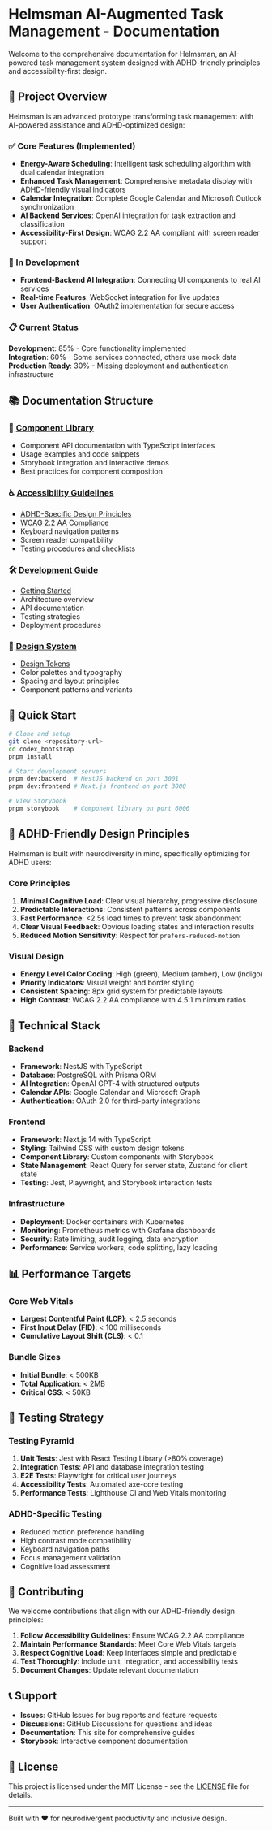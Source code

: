 # Helmsman AI-Augmented Task Management - Documentation

Welcome to the comprehensive documentation for Helmsman, an AI-powered task management system designed with ADHD-friendly principles and accessibility-first design.

## 🎯 Project Overview

Helmsman is an advanced prototype transforming task management with AI-powered assistance and ADHD-optimized design:

### ✅ Core Features (Implemented)

- **Energy-Aware Scheduling**: Intelligent task scheduling algorithm with dual calendar integration
- **Enhanced Task Management**: Comprehensive metadata display with ADHD-friendly visual indicators
- **Calendar Integration**: Complete Google Calendar and Microsoft Outlook synchronization
- **AI Backend Services**: OpenAI integration for task extraction and classification
- **Accessibility-First Design**: WCAG 2.2 AA compliant with screen reader support

### 🔄 In Development

- **Frontend-Backend AI Integration**: Connecting UI components to real AI services
- **Real-time Features**: WebSocket integration for live updates
- **User Authentication**: OAuth2 implementation for secure access

### 📋 Current Status

**Development**: 85% - Core functionality implemented  
**Integration**: 60% - Some services connected, others use mock data  
**Production Ready**: 30% - Missing deployment and authentication infrastructure

## 📚 Documentation Structure

### 🧩 [Component Library](./components/README.md)

- Component API documentation with TypeScript interfaces
- Usage examples and code snippets
- Storybook integration and interactive demos
- Best practices for component composition

### ♿ [Accessibility Guidelines](./accessibility/)

- [ADHD-Specific Design Principles](./accessibility/ADHD-guidelines.md)
- [WCAG 2.2 AA Compliance](./accessibility/wcag-compliance.md)
- Keyboard navigation patterns
- Screen reader compatibility
- Testing procedures and checklists

### 🛠️ [Development Guide](./development/)

- [Getting Started](./development/getting-started.md)
- Architecture overview
- API documentation
- Testing strategies
- Deployment procedures

### 🎨 [Design System](./design-system/)

- [Design Tokens](./design-system/tokens.md)
- Color palettes and typography
- Spacing and layout principles
- Component patterns and variants

## 🚀 Quick Start

```bash
# Clone and setup
git clone <repository-url>
cd codex_bootstrap
pnpm install

# Start development servers
pnpm dev:backend  # NestJS backend on port 3001
pnpm dev:frontend # Next.js frontend on port 3000

# View Storybook
pnpm storybook    # Component library on port 6006
```

## 🧠 ADHD-Friendly Design Principles

Helmsman is built with neurodiversity in mind, specifically optimizing for ADHD users:

### Core Principles

1. **Minimal Cognitive Load**: Clear visual hierarchy, progressive disclosure
2. **Predictable Interactions**: Consistent patterns across components
3. **Fast Performance**: <2.5s load times to prevent task abandonment
4. **Clear Visual Feedback**: Obvious loading states and interaction results
5. **Reduced Motion Sensitivity**: Respect for `prefers-reduced-motion`

### Visual Design

- **Energy Level Color Coding**: High (green), Medium (amber), Low (indigo)
- **Priority Indicators**: Visual weight and border styling
- **Consistent Spacing**: 8px grid system for predictable layouts
- **High Contrast**: WCAG 2.2 AA compliance with 4.5:1 minimum ratios

## 🔧 Technical Stack

### Backend

- **Framework**: NestJS with TypeScript
- **Database**: PostgreSQL with Prisma ORM
- **AI Integration**: OpenAI GPT-4 with structured outputs
- **Calendar APIs**: Google Calendar and Microsoft Graph
- **Authentication**: OAuth 2.0 for third-party integrations

### Frontend

- **Framework**: Next.js 14 with TypeScript
- **Styling**: Tailwind CSS with custom design tokens
- **Component Library**: Custom components with Storybook
- **State Management**: React Query for server state, Zustand for client state
- **Testing**: Jest, Playwright, and Storybook interaction tests

### Infrastructure

- **Deployment**: Docker containers with Kubernetes
- **Monitoring**: Prometheus metrics with Grafana dashboards
- **Security**: Rate limiting, audit logging, data encryption
- **Performance**: Service workers, code splitting, lazy loading

## 📊 Performance Targets

### Core Web Vitals

- **Largest Contentful Paint (LCP)**: < 2.5 seconds
- **First Input Delay (FID)**: < 100 milliseconds
- **Cumulative Layout Shift (CLS)**: < 0.1

### Bundle Sizes

- **Initial Bundle**: < 500KB
- **Total Application**: < 2MB
- **Critical CSS**: < 50KB

## 🧪 Testing Strategy

### Testing Pyramid

1. **Unit Tests**: Jest with React Testing Library (>80% coverage)
2. **Integration Tests**: API and database integration testing
3. **E2E Tests**: Playwright for critical user journeys
4. **Accessibility Tests**: Automated axe-core testing
5. **Performance Tests**: Lighthouse CI and Web Vitals monitoring

### ADHD-Specific Testing

- Reduced motion preference handling
- High contrast mode compatibility
- Keyboard navigation paths
- Focus management validation
- Cognitive load assessment

## 🌟 Contributing

We welcome contributions that align with our ADHD-friendly design principles:

1. **Follow Accessibility Guidelines**: Ensure WCAG 2.2 AA compliance
2. **Maintain Performance Standards**: Meet Core Web Vitals targets
3. **Respect Cognitive Load**: Keep interfaces simple and predictable
4. **Test Thoroughly**: Include unit, integration, and accessibility tests
5. **Document Changes**: Update relevant documentation

## 📞 Support

- **Issues**: GitHub Issues for bug reports and feature requests
- **Discussions**: GitHub Discussions for questions and ideas
- **Documentation**: This site for comprehensive guides
- **Storybook**: Interactive component documentation

## 📄 License

This project is licensed under the MIT License - see the [LICENSE](../LICENSE) file for details.

---

Built with ❤️ for neurodivergent productivity and inclusive design.
